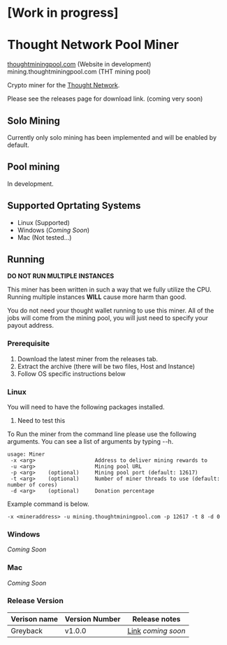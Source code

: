 # [Work in progress]

# Thought Network Pool Miner

[thoughtminingpool.com](www.thoughtminingpool.com) (Website in development)<br>
mining.thoughtminingpool.com (THT mining pool)

Crypto miner for the [Thought Network](https://github.com/thoughtnetwork).

Please see the releases page for download link. (coming very soon)

## Solo Mining

Currently only solo mining has been implemented and will be enabled by default. 

## Pool mining

In development.

## Supported Oprtating Systems

- Linux (Supported)
- Windows (_Coming Soon_)
- Mac (Not tested...) 

## Running

**DO NOT RUN MULTIPLE INSTANCES**

This miner has been written in such a way that we fully utilize the CPU. Running multiple instances **WILL** cause more harm than good. 

You do not need your thought wallet running to use this miner. All of the jobs will come from the mining pool, you will just need to specify your payout address. 

### Prerequisite 

1. Download the latest miner from the releases tab.
2. Extract the archive (there will be two files, Host and Instance)
3. Follow OS specific instructions below

### Linux 

You will need to have the following packages installed. 

1) Need to test this

To Run the miner from the command line please use the following arguments. You can see a list of arguments by typing --h.

```text
usage: Miner
 -x <arg>                   Address to deliver mining rewards to
 -u <arg>                   Mining pool URL
 -p <arg>    (optional)     Mining pool port (default: 12617)
 -t <arg>    (optional)     Number of miner threads to use (default: number of cores)
 -d <arg>    (optional)     Donation percentage
 ```

Example command is below. 

```-x <mineraddress> -u mining.thoughtminingpool.com -p 12617 -t 8 -d 0```

### Windows 

_Coming Soon_

### Mac

_Coming Soon_


### Release Version

| Verison name | Version Number | Release notes |
| --- | ----------- | --------------- |
| Greyback | v1.0.0 | [Link]() _coming soon_ |
